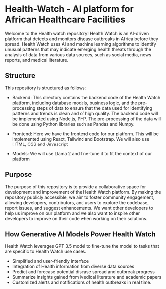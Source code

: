 # Health-Watch - AI platform for African Healthcare Facilities

Welcome to the Health watch repository! Health Watch is an AI-driven platform that detects and monitors disease outbreaks in Africa before they spread. Health Watch uses AI and machine learning algorithms to identify unusual patterns that may indicate emerging health threats through the analysis of data from various data sources, such as social media, news reports, and medical literature.

## Structure 
This repository is structured as follows:
* Backend: This directory contains the backend code of the Health Watch platform, including database models, business logic, and the pre-processing steps of data to ensure that the data used for identifying patterns and trends is clean and of high quality. The backend code will be implemented using Node.js, PHP. The pre-processing of the data will be done using Python libraries such as Pandas and Numpy.

*  Frontend: Here we have the frontend code for our platform. This will be implemented using React, Tailwind and Bootstrap. We will also use HTML, CSS and Javascript
*  Models: We will use Llama 2 and fine-tune it to fit the context of our platform
  

## Purpose 
The purpose of this repository is to provide a collaborative space for development and improvement of the Health Watch platform. By making the repository publicly accessible, we aim to foster community engagement, allowing developers, contributors, and users to explore the codebase, report issues, and suggest enhancements.  We want other developers to help us improve on our platform and we also want to inspire other developers to improve on their code when working on their solutions.

## How Generative AI Models Power Health Watch
Health Watch leverages GPT 3.5 model to fine-tune the model to tasks that are specific to Health Watch use cases.

* Simplified and user-friendly interface
* Integration of Health information from diverse data sources
* Predict and forecase potential disease spread and outbreak progress
* Summarize insights gained from Medical literature and academic papers
* Customized alerts and notifications of health outbreaks in real time.

